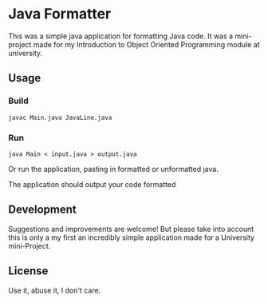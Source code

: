 # Java Formatter

This was a simple java application for formatting Java code. It was a mini-project made for my Introduction to Object Oriented Programming module at university.

## Usage
### Build
    javac Main.java JavaLine.java

### Run
    java Main < input.java > output.java

Or run the application, pasting in formatted or unformatted java.

The application should output your code formatted

## Development
Suggestions and improvements are welcome! But please take into account this is only a my first an incredibly simple application made for a University mini-Project.

License
----
Use it, abuse it, I don't care.
